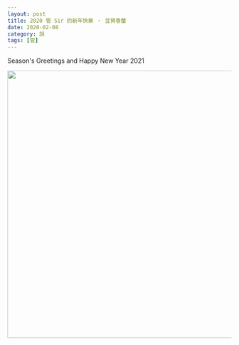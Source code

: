 ```yaml
---
layout: post
title: 2020 管 Sir 的新年快樂 ‧ 並賀春釐
date: 2020-02-08
category: 說
tags: [管]
---
```


Season's Greetings and Happy New Year 2021

<img src="/blog/assets/images/2021/20210208.jpg" style="width:600px"/>
